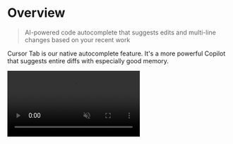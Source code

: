 # Overview

> AI-powered code autocomplete that suggests edits and multi-line changes based on your recent work

Cursor Tab is our native autocomplete feature. It's a more powerful Copilot that suggests entire diffs with especially good memory.

<Frame>
  <video src="https://mintlify.s3.us-west-1.amazonaws.com/cursor/images/cpp/cpp-full-video.mp4" autoPlay loop muted playsInline />
</Frame>

Powered by a custom model, Cursor Tab can:

* Suggest edits around your cursor, not just insertions of additional code.
* Modify multiple lines at once.
* Make suggestions based on your recent changes and linter errors.

Free users receive 2000 suggestions at no cost. Pro and Business plans receive unlimited suggestions.

## UI

When Cursor is only adding additional text, completions will appear as grey text. If a suggestion modifies existing code,
it will appear as a diff popup to the right of your current line.

<Frame className="flex items-stretch justify-center">
  <img src="https://mintlify.s3.us-west-1.amazonaws.com/cursor/images/cpp/ghost-text-example.png" className="h-full object-cover" />

  <img src="https://mintlify.s3.us-west-1.amazonaws.com/cursor/images/cpp/preview-box-example.png" className="h-full object-cover" />
</Frame>

You can accept a suggestion by pressing `Tab`, or reject it by pressing `Esc`. To partially accept a suggestion word-by-word, press `Ctrl/⌘ →`.
To reject a suggestion, just keep typing, or use `Escape` to cancel/hide the suggestion.

Every keystroke or cursor movement, Cursor will attempt to make a suggestion based on your recent changes. However, Cursor will not always show a suggestion; sometimes the model has predicted that there's no change to be made.

Cursor can make changes from one line above to two lines below your current line.

## Toggling

To turn the feature on or off, hover over "Cursor Tab" icon on the status bar in the bottom right of the application.

## Keyboard Shortcut

Bind Cursor Tab to a custom keyboard shortcut by selecting Settings > Keyboard Shortcuts from the Cursor menu and searching for `Accept Cursor Tab Suggestions`.

## FAQ

### Tab gets in the way when writing comments, what can I do?

You can disable Cursor Tab for comments by going to `Cursor Settings` > `Tab Completion` and unchecking "Trigger in comments".
